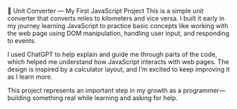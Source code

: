 📏 Unit Converter — My First JavaScript Project
This is a simple unit converter that converts miles to kilometers and vice versa.
I built it early in my journey learning JavaScript to practice basic concepts like
working with the web page using DOM manipulation, handling user input, and
responding to events.

I used ChatGPT to help explain and guide me through parts of the code, which
helped me understand how JavaScript interacts with web pages. The design is
inspired by a calculator layout, and I’m excited to keep improving it as I learn more.

This project represents an important step in my growth as a programmer—building
something real while learning and asking for help.
